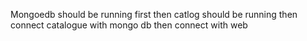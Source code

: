 Mongoedb should be running first then catlog should be running
then connect catalogue with mongo db then connect with web